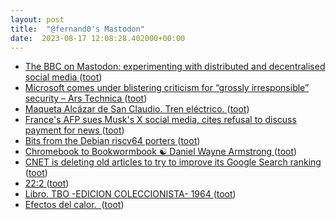 ```yaml
---
layout: post
title:  "@fernand0's Mastodon"
date:  2023-08-17 12:08:28.402000+00:00
---
```

*  [The BBC on Mastodon: experimenting with distributed and decentralised social media ](https://www.bbc.co.uk/rd/blog/2023-07-mastodon-distributed-decentralised-fediverse-activitypu) ([toot](https://mastodon.social/@fernand0/110904875967503580))
*  [Microsoft comes under blistering criticism for “grossly irresponsible” security – Ars Technica ](https://arstechnica.com/security/2023/08/microsoft-cloud-security-blasted-for-its-culture-of-toxic-obfuscation) ([toot](https://mastodon.social/@fernand0/110904679583601340))
*  [Maqueta Alcázar de San Claudio. Tren eléctrico. ](https://www.flickr.com/photos/fernand0/53095112825) ([toot](https://mastodon.social/@fernand0/110904488339079284))
*  [France's AFP sues Musk's X social media, cites refusal to discuss payment for news ](https://www.reuters.com/business/media-telecom/frances-afp-sues-musks-x-social-media-cites-refusal-discuss-payment-news-2023-08-03) ([toot](https://mastodon.social/@fernand0/110904472983015986))
*  [Bits from the Debian riscv64 porters ](https://lists.debian.org/debian-devel-announce/2023/07/msg00003.htm) ([toot](https://mastodon.social/@fernand0/110904337234105040))
*  [Chromebook to Bookwormbook ☯ Daniel Wayne Armstrong ](https://www.dwarmstrong.org/bookwormbook) ([toot](https://mastodon.social/@fernand0/110904037070246813))
*  [CNET is deleting old articles to try to improve its Google Search ranking ](https://www.theverge.com/2023/8/9/23826342/cnet-content-pruning-deleting-articles-google-se) ([toot](https://mastodon.social/@fernand0/110903836039219847))
*  [22:2 ](https://mastodon.social/@fernand0/110901155743353071) ([toot](https://mastodon.social/@fernand0/110901155743353071))
*  [Libro. TBO -EDICION COLECCIONISTA-  1964 ](https://fotografiasenmovimiento.wordpress.com/2023/08/16/libro-tbo-edicion-coleccionista-1964) ([toot](https://mastodon.social/@fernand0/110900502040796646))
*  [Efectos del calor.  ](https://avecesunafoto.wordpress.com/2023/08/16/efectos-del-calor) ([toot](https://mastodon.social/@fernand0/110900467730061811))
